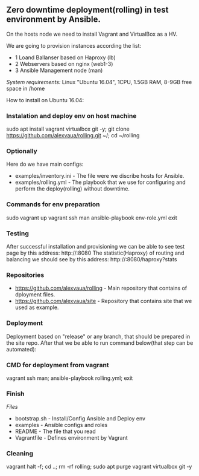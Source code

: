 ## Zero downtime deployment(rolling) in test environment by Ansible.

On the hosts node we need to install Vagrant and VirtualBox as a HV.

We are going to provision instances according the list:

- 1 Loand Ballanser based on Haproxy (lb)
- 2 Webservers based on nginx (web1-3)
- 3 Ansible Management node (man)

*System requirements:*
Linux "Ubuntu 16.04", 1CPU, 1.5GB RAM, 8-9GB free space in /home

How to install on Ubuntu 16.04:
### Instalation and deploy env on host machine
sudo apt install vagrant virtualbox git -y;
git clone https://github.com/alexvaua/rolling.git ~/;
cd ~/rolling

### Optionally
Here do we have main configs:
- examples/inventory.ini - The file were we discribe hosts for Ansible.
- examples/rolling.yml - The playbook that we use for configuring and perform the deploy(rolling) without downtime.

### Commands for env preparation
sudo vagrant up
vagrant ssh man
ansible-playbook env-role.yml
exit

### Testing
After successful installation and provisioning we can be able to see test page by this address:
http://<host-name>:8080
The statistic(Haproxy) of routing and balancing we should see by this address:
http://<host-name>:8080/haproxy?stats

### Repositories
- https://github.com/alexvaua/rolling - Main repository that contains of dployment files.
- https://github.com/alexvaua/site - Repository that contains site that we used as example.

### Deployment
Deployment based on "release" or any branch, that should be prepared in the site repo.
After that we be able to run command below(that step can be automated):

### CMD for deployment from vagrant
vagrant ssh man;
ansible-playbook rolling.yml;
exit

### Finish
*Files* 
- bootstrap.sh - Install/Config Ansible and Deploy env
- examples - Ansible configs and roles
- README - The file that you read
- Vagrantfile - Defines environment by Vagrant

### Cleaning
vagrant halt -f;
cd ..;
rm -rf rolling;
sudo apt purge vagrant virtualbox git -y
###
